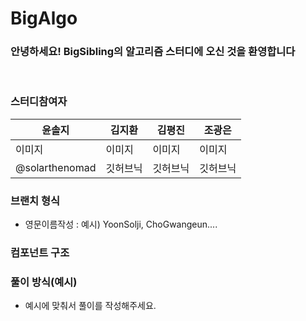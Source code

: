 # BigAlgo

### 안녕하세요! BigSibling의 알고리즘 스터디에 오신 것을 환영합니다 
<br/>

### 스터디참여자 

|윤솔지|김지환|김평진|조광은|
|---|---|---|---|
|이미지|이미지|이미지|이미지|
|@solarthenomad|깃허브닉|깃허브닉|깃허브닉|

### 브랜치 형식 
- 영문이름작성 : 예시) YoonSolji, ChoGwangeun....

### 컴포넌트 구조 



### 풀이 방식(예시)
- 예시에 맞춰서 풀이를 작성해주세요.
